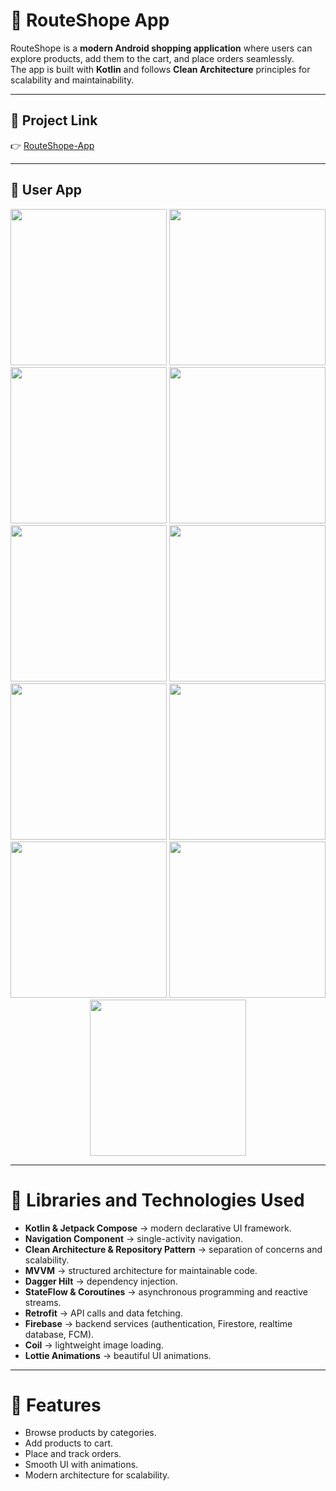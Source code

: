# 🛒 RouteShope App

RouteShope is a **modern Android shopping application** where users can explore products, add them to the cart, and place orders seamlessly.  
The app is built with **Kotlin** and follows **Clean Architecture** principles for scalability and maintainability.  

---

## 📌 Project Link
👉 [RouteShope-App](https://github.com/Mohammed-Ahmed45/RouteShope-App)

---

## 👤 User App

<div align="center">
  <img src="https://github.com/user-attachments/assets/0493a486-4605-4069-932d-5c3d50f94d04" width="250"/>
  <img src="https://github.com/user-attachments/assets/aa28e178-9420-4089-bcf6-f4dfa5a600e1" width="250"/>
  <img src="https://github.com/user-attachments/assets/0a1f4765-d875-40ac-ace0-46cd7a6f33ea" width="250"/>

  <img src="https://github.com/user-attachments/assets/db923b24-d0af-459b-a1c4-c86b92f299e5" width="250"/>
  <img src="https://github.com/user-attachments/assets/4dc387db-8785-49b4-9ea7-5d7ca9b73b64" width="250"/>
  <img src="https://github.com/user-attachments/assets/b5319c18-3958-445b-9f21-584cd2c5218e" width="250"/>

  <img src="https://github.com/user-attachments/assets/2701f4b7-fd20-4000-b9f0-f632245f7d1a" width="250"/>
  <img src="https://github.com/user-attachments/assets/e20e9b47-9da8-4910-ab18-e1acd8460632" width="250"/>
  <img src="https://github.com/user-attachments/assets/fd474455-fbe1-4b88-b41e-d52d15df96ff" width="250"/>

  <img src="https://github.com/user-attachments/assets/c1fcae68-4a26-4423-9427-195ebd8834f5" width="250"/>
  <img src="https://github.com/user-attachments/assets/217eee8a-c989-40fa-870e-f9b4f9c48af0" width="250"/>
</div>

---

# 🌟 Libraries and Technologies Used

- **Kotlin & Jetpack Compose** → modern declarative UI framework.  
- **Navigation Component** → single-activity navigation.  
- **Clean Architecture & Repository Pattern** → separation of concerns and scalability.  
- **MVVM** → structured architecture for maintainable code.  
- **Dagger Hilt** → dependency injection.  
- **StateFlow & Coroutines** → asynchronous programming and reactive streams.  
- **Retrofit** → API calls and data fetching.  
- **Firebase** → backend services (authentication, Firestore, realtime database, FCM).  
- **Coil** → lightweight image loading.  
- **Lottie Animations** → beautiful UI animations.  

---

# 🚀 Features

- Browse products by categories.  
- Add products to cart.  
- Place and track orders.  
- Smooth UI with animations.  
- Modern architecture for scalability.  

